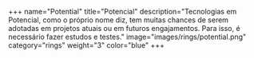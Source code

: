 +++
name="Potential"
title="Potencial"
description="Tecnologias em Potencial, como o próprio nome diz, tem muitas chances de serem adotadas em projetos atuais ou em futuros engajamentos. Para isso, é necessário fazer estudos e testes."
image="images/rings/potential.png"
category="rings"
weight="3"
color="blue"
+++